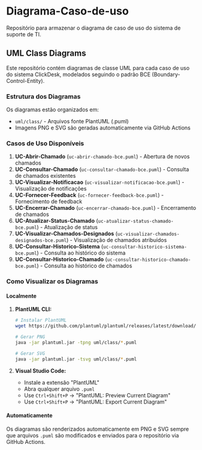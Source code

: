 # Diagrama-Caso-de-uso
Repositório para armazenar o diagrama de caso de uso do sistema de suporte de TI.

## UML Class Diagrams

Este repositório contém diagramas de classe UML para cada caso de uso do sistema ClickDesk, modelados seguindo o padrão BCE (Boundary-Control-Entity).

### Estrutura dos Diagramas

Os diagramas estão organizados em:
- `uml/class/` - Arquivos fonte PlantUML (.puml)
- Imagens PNG e SVG são geradas automaticamente via GitHub Actions

### Casos de Uso Disponíveis

1. **UC-Abrir-Chamado** (`uc-abrir-chamado-bce.puml`) - Abertura de novos chamados
2. **UC-Consultar-Chamado** (`uc-consultar-chamado-bce.puml`) - Consulta de chamados existentes
3. **UC-Visualizar-Notificacao** (`uc-visualizar-notificacao-bce.puml`) - Visualização de notificações
4. **UC-Fornecer-Feedback** (`uc-fornecer-feedback-bce.puml`) - Fornecimento de feedback
5. **UC-Encerrar-Chamado** (`uc-encerrar-chamado-bce.puml`) - Encerramento de chamados
6. **UC-Atualizar-Status-Chamado** (`uc-atualizar-status-chamado-bce.puml`) - Atualização de status
7. **UC-Visualizar-Chamados-Designados** (`uc-visualizar-chamados-designados-bce.puml`) - Visualização de chamados atribuídos
8. **UC-Consultar-Historico-Sistema** (`uc-consultar-historico-sistema-bce.puml`) - Consulta ao histórico do sistema
9. **UC-Consultar-Historico-Chamado** (`uc-consultar-historico-chamado-bce.puml`) - Consulta ao histórico de chamados

### Como Visualizar os Diagramas

#### Localmente

1. **PlantUML CLI:**
   ```bash
   # Instalar PlantUML
   wget https://github.com/plantuml/plantuml/releases/latest/download/plantuml.jar
   
   # Gerar PNG
   java -jar plantuml.jar -tpng uml/class/*.puml
   
   # Gerar SVG
   java -jar plantuml.jar -tsvg uml/class/*.puml
   ```

2. **Visual Studio Code:**
   - Instale a extensão "PlantUML"
   - Abra qualquer arquivo `.puml`
   - Use `Ctrl+Shift+P` → "PlantUML: Preview Current Diagram"
   - Use `Ctrl+Shift+P` → "PlantUML: Export Current Diagram"

#### Automaticamente

Os diagramas são renderizados automaticamente em PNG e SVG sempre que arquivos `.puml` são modificados e enviados para o repositório via GitHub Actions.
